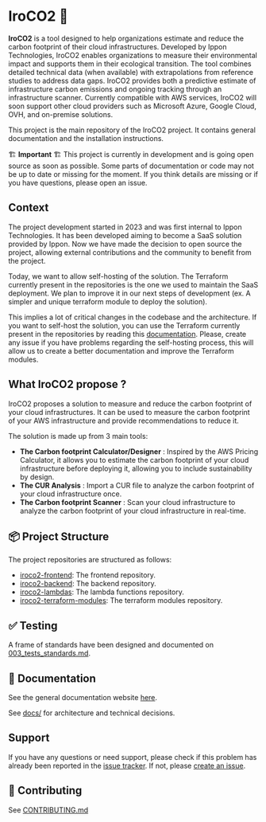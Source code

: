 # IroCO2 🌱

**IroCO2** is a tool designed to help organizations estimate and reduce the carbon footprint of their cloud infrastructures. Developed by Ippon Technologies, IroCO2 enables organizations to measure their environmental impact and supports them in their ecological transition. The tool combines detailed technical data (when available) with extrapolations from reference studies to address data gaps. IroCO2 provides both a predictive estimate of infrastructure carbon emissions and ongoing tracking through an infrastructure scanner. Currently compatible with AWS services, IroCO2 will soon support other cloud providers such as Microsoft Azure, Google Cloud, OVH, and on-premise solutions.

This project is the main repository of the IroCO2 project. It contains general documentation and the installation instructions.

🏗️ **Important** 🏗️ This project is currently in development and is going open source as soon as possible. Some parts of documentation or code may not be up to date or missing for the moment. If you think details are missing or if you have questions, please open an issue.

## Context

The project development started in 2023 and was first internal to Ippon Technologies. It has been developed aiming to become a SaaS solution provided by Ippon. Now we have made the decision to open source the project, allowing external contributions and the community to benefit from the project.

Today, we want to allow self-hosting of the solution. The Terraform currently present in the repositories is the one we used to maintain the SaaS deployment. We plan to improve it in our next steps of development (ex. A simpler and unique terraform module to deploy the solution).

This implies a lot of critical changes in the codebase and the architecture. If you want to self-host the solution, you can use the Terraform currently present in the repositories by reading this [documentation](./deployment/guide.md). Please, create any issue if you have problems regarding the self-hosting process, this will allow us to create a better documentation and improve the Terraform modules.

## What IroCO2 propose ?

IroCO2 proposes a solution to measure and reduce the carbon footprint of your cloud infrastructures. It can be used to measure the carbon footprint of your AWS infrastructure and provide recommendations to reduce it.

The solution is made up from 3 main tools:

- **The Carbon footprint Calculator/Designer** : Inspired by the AWS Pricing Calculator, it allows you to estimate the carbon footprint of your cloud infrastructure before deploying it, allowing you to include sustainability by design.
- **The CUR Analysis** : Import a CUR file to analyze the carbon footprint of your cloud infrastructure once.
- **The Carbon footprint Scanner** : Scan your cloud infrastructure to analyze the carbon footprint of your cloud infrastructure in real-time.

## 📦 Project Structure

The project repositories are structured as follows:

- [iroco2-frontend](https://github.com/ippontech/iroco2-frontend): The frontend repository.
- [iroco2-backend](https://github.com/ippontech/iroco2-backend): The backend repository.
- [iroco2-lambdas](https://github.com/ippontech/iroco2-lambdas): The lambda functions repository.
- [iroco2-terraform-modules](https://github.com/ippontech/iroco2-terraform-modules): The terraform modules repository.

## ✅ Testing

A frame of standards have been designed and documented on [003_tests_standards.md](./contribute/adr/003_tests_standards.md).


## 📄 Documentation

See the general documentation website [here](https://ippontech.github.io/iroco2/#/).

See [docs/](./docs) for architecture and technical decisions.

## Support

If you have any questions or need support, please check if this problem has already been reported in the [issue tracker](https://github.com/ippontech/iroco2/issues). If not, please [create an issue](https://github.com/ippontech/iroco2/issues/new/choose).

## 🤝 Contributing
See [CONTRIBUTING.md](./contribute/CONTRIBUTING.md)